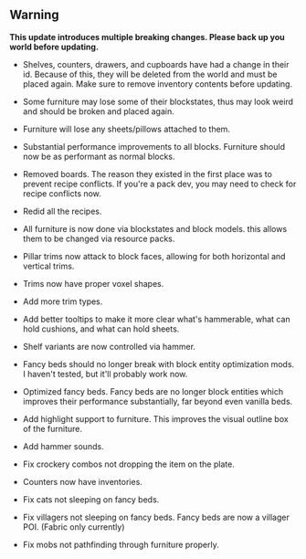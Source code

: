 ## Warning

**This update introduces multiple breaking changes. Please back up you world
before updating.**

- Shelves, counters, drawers, and cupboards have had a change in their id.
  Because of this, they will be deleted from the world and must be placed again.
  Make sure to remove inventory contents before updating.
- Some furniture may lose some of their blockstates, thus
  may look weird and should be broken and placed again.
- Furniture will lose any sheets/pillows attached to them.


- Substantial performance improvements to all blocks.
  Furniture should now be as performant as normal blocks.
- Removed boards. The reason they existed in the first place was to prevent recipe conflicts. If you're a pack dev, you
  may need to check for recipe conflicts now.
- Redid all the recipes.
- All furniture is now done via blockstates and block models. this allows
  them to be changed via resource packs.
- Pillar trims now attack to block faces, allowing for both horizontal and vertical trims.
- Trims now have proper voxel shapes.
- Add more trim types.
- Add better tooltips to make it more clear what's hammerable, what can hold cushions, and what can hold sheets.
- Shelf variants are now controlled via hammer.
- Fancy beds should no longer break with block entity optimization mods. I haven't tested, but it'll probably work now.
- Optimized fancy beds. Fancy beds are no longer block entities which improves their performance substantially,
  far beyond even vanilla beds.
- Add highlight support to furniture. This improves the visual outline box of the furniture.
- Add hammer sounds.
- Fix crockery combos not dropping the item on the plate.
- Counters now have inventories.
- Fix cats not sleeping on fancy beds.
- Fix villagers not sleeping on fancy beds. Fancy beds are now a villager POI. (Fabric only currently)
- Fix mobs not pathfinding through furniture properly.
